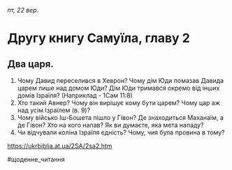 
_пт, 22 вер._

# Другу книгу Самуїла, главу 2

## Два царя.
1. Чому Давид переселився в Хеврон? Чому дім Юди помазав Давида царем лише над домом Юди? Дім Юди тримався окремо від інших домів Ізраїля? (Наприклад - 1Сам 11:8)
2. Хто такий Авнер? Чому він вирішує кому бути царем? Чому цар аж над усім Ізраїлем (в. 9)?
3. Чому військо Іш-Бошета пішло у Гівон? Де знаходиться Маханаїм, а де Гівон? Хто на кого напав? Як ви думаєте, яка мета нападу?
4. Чи відчували коліна Ізраїля єдність? Чому, чия була провина в тому?

https://ukrbiblia.at.ua/2SA/2sa2.htm 

#щоденне_читання
